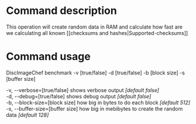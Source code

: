 # Command description
This operation will create random data in RAM and calculate how fast are we calculating all known [[checksums and hashes|Supported-checksums]]

# Command usage
DiscImageChef benchmark -v [true/false] -d [true/false] -b [block size] -s [buffer size]

-v, --verbose=[true/false] shows verbose output _[default false]_  
-d, --debug=[true/false] shows debug output _[default false]_  
-b, --block-size=[block size] how big in bytes to do each block _[default 512]_  
-s, --buffer-size=[buffer size] how big in mebibytes to create the random data _[default 128]_  
